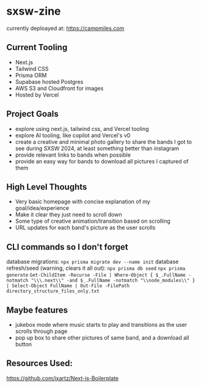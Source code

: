 # sxsw-zine

currently deploayed at: https://campmiles.com

## Current Tooling

- Next.js
- Tailwind CSS
- Prisma ORM
- Supabase hosted Postgres
- AWS S3 and Cloudfront for images
- Hosted by Vercel

## Project Goals

- explore using next.js, tailwind css, and Vercel tooling
- explore AI tooling, like copilot and Vercel's v0
- create a creative and minimal photo gallery to share the bands I got to see during SXSW 2024, at least something better than instagram
- provide relevant links to bands when possible
- provide an easy way for bands to download all pictures I captured of them

## High Level Thoughts

- Very basic homepage with concise explanation of my goal/idea/experience
- Make it clear they just need to scroll down
- Some type of creative animation/transition based on scrolling
- URL updates for each band's picture as the user scrolls

## CLI commands so I don't forget

database migrations: `npx prisma migrate dev --name init`
database refresh/seed (warning, clears it all out): `npx prisma db seed`
`npx prisma generate`
`Get-ChildItem -Recurse -File | Where-Object { $_.FullName -notmatch "\\\.next\\" -and $_.FullName -notmatch "\\node_modules\\" } | Select-Object FullName | Out-File -FilePath directory_structure_files_only.txt`

## Maybe features

- jukebox mode where music starts to play and transitions as the user scrolls through page
- pop up box to share other pictures of same band, and a download all button

## Resources Used:

https://github.com/ixartz/Next-js-Boilerplate
